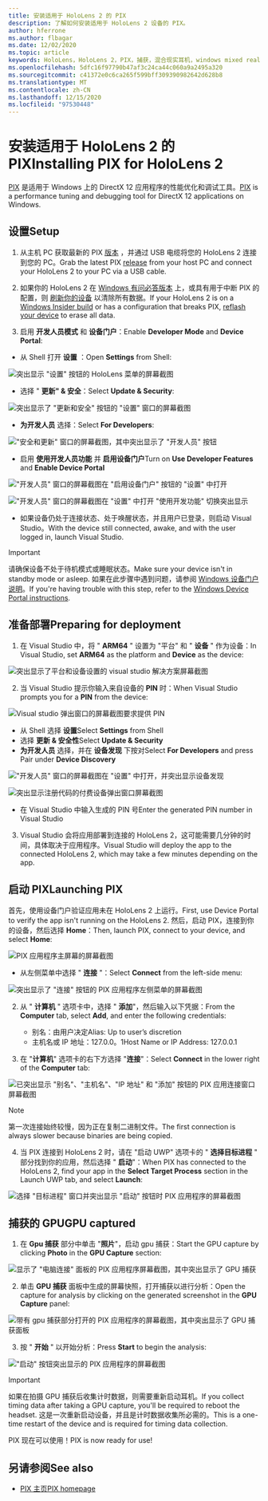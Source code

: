 ```yaml
---
title: 安装适用于 HoloLens 2 的 PIX
description: 了解如何安装适用于 HoloLens 2 设备的 PIX。
author: hferrone
ms.author: flbagar
ms.date: 12/02/2020
ms.topic: article
keywords: HoloLens，HoloLens 2，PIX，捕获，混合现实耳机，windows mixed reality 耳机，虚拟现实耳机
ms.openlocfilehash: 5dfc16f97790b47af3c24ca44c060a9a2495a320
ms.sourcegitcommit: c41372e0c6ca265f599bff309390982642d628b8
ms.translationtype: MT
ms.contentlocale: zh-CN
ms.lasthandoff: 12/15/2020
ms.locfileid: "97530448"
---
```

# <a name="installing-pix-for-hololens-2"></a><span data-ttu-id="16e27-104">安装适用于 HoloLens 2 的 PIX</span><span class="sxs-lookup"><span data-stu-id="16e27-104">Installing PIX for HoloLens 2</span></span>

<span data-ttu-id="16e27-105">[PIX](https://devblogs.microsoft.com/pix) 是适用于 Windows 上的 DirectX 12 应用程序的性能优化和调试工具。</span><span class="sxs-lookup"><span data-stu-id="16e27-105">[PIX](https://devblogs.microsoft.com/pix) is a performance tuning and debugging tool for DirectX 12 applications on Windows.</span></span> 

## <a name="setup"></a><span data-ttu-id="16e27-106">设置</span><span class="sxs-lookup"><span data-stu-id="16e27-106">Setup</span></span>

1. <span data-ttu-id="16e27-107">从主机 PC 获取最新的 PIX [版本]( https://devblogs.microsoft.com/pix/download) ，并通过 USB 电缆将您的 HoloLens 2 连接到您的 PC。</span><span class="sxs-lookup"><span data-stu-id="16e27-107">Grab the latest PIX [release]( https://devblogs.microsoft.com/pix/download) from your host PC and connect your HoloLens 2 to your PC via a USB cable.</span></span>

2. <span data-ttu-id="16e27-108">如果你的 HoloLens 2 在 [Windows 有问必答版本](https://insider.windows.com) 上，或具有用于中断 PIX 的配置，则  [刷新你的设备](https://docs.microsoft.com/hololens/hololens-recovery) 以清除所有数据。</span><span class="sxs-lookup"><span data-stu-id="16e27-108">If your HoloLens 2 is on a [Windows Insider build](https://insider.windows.com) or has a configuration that breaks PIX,  [reflash your device](https://docs.microsoft.com/hololens/hololens-recovery) to erase all data.</span></span>

3. <span data-ttu-id="16e27-109">启用 **开发人员模式** 和 **设备门户**：</span><span class="sxs-lookup"><span data-stu-id="16e27-109">Enable **Developer Mode** and **Device Portal**:</span></span>

* <span data-ttu-id="16e27-110">从 Shell 打开 **设置** ：</span><span class="sxs-lookup"><span data-stu-id="16e27-110">Open **Settings** from Shell:</span></span>

![突出显示 "设置" 按钮的 HoloLens 菜单的屏幕截图](images/pix-img-01.jpg)

* <span data-ttu-id="16e27-112">选择 " **更新" & 安全**：</span><span class="sxs-lookup"><span data-stu-id="16e27-112">Select **Update & Security**:</span></span>

![突出显示了 "更新和安全" 按钮的 "设置" 窗口的屏幕截图](images/pix-img-02.jpg)

* <span data-ttu-id="16e27-114">**为开发人员** 选择：</span><span class="sxs-lookup"><span data-stu-id="16e27-114">Select **For Developers**:</span></span>

!["安全和更新" 窗口的屏幕截图，其中突出显示了 "开发人员" 按钮](images/pix-img-03.jpg)

* <span data-ttu-id="16e27-116">启用 **使用开发人员功能** 并 **启用设备门户**</span><span class="sxs-lookup"><span data-stu-id="16e27-116">Turn on **Use Developer Features** and **Enable Device Portal**</span></span>

!["开发人员" 窗口的屏幕截图在 "启用设备门户" 按钮的 "设置" 中打开](images/pix-img-04.jpg)

!["开发人员" 窗口的屏幕截图在 "设置" 中打开 "使用开发功能" 切换突出显示](images/pix-img-05.jpg)

* <span data-ttu-id="16e27-119">如果设备仍处于连接状态、处于唤醒状态，并且用户已登录，则启动 Visual Studio。</span><span class="sxs-lookup"><span data-stu-id="16e27-119">With the device still connected, awake, and with the user logged in, launch Visual Studio.</span></span>

> [!IMPORTANT]
> <span data-ttu-id="16e27-120">请确保设备不处于待机模式或睡眠状态。</span><span class="sxs-lookup"><span data-stu-id="16e27-120">Make sure your device isn't in standby mode or asleep.</span></span> <span data-ttu-id="16e27-121">如果在此步骤中遇到问题，请参阅 [Windows 设备门户说明](https://docs.microsoft.com/windows/mixed-reality/develop/platform-capabilities-and-apis/using-the-windows-device-portal)。</span><span class="sxs-lookup"><span data-stu-id="16e27-121">If you're having trouble with this step, refer to the [Windows Device Portal instructions](https://docs.microsoft.com/windows/mixed-reality/develop/platform-capabilities-and-apis/using-the-windows-device-portal).</span></span>

## <a name="preparing-for-deployment"></a><span data-ttu-id="16e27-122">准备部署</span><span class="sxs-lookup"><span data-stu-id="16e27-122">Preparing for deployment</span></span>

1. <span data-ttu-id="16e27-123">在 Visual Studio 中，将 " **ARM64** " 设置为 "平台" 和 " **设备** " 作为设备：</span><span class="sxs-lookup"><span data-stu-id="16e27-123">In Visual Studio, set **ARM64** as the platform and **Device** as the device:</span></span>

![突出显示了平台和设备设置的 visual studio 解决方案屏幕截图](images/pix-img-06.png)

2. <span data-ttu-id="16e27-125">当 Visual Studio 提示你输入来自设备的 **PIN** 时：</span><span class="sxs-lookup"><span data-stu-id="16e27-125">When Visual Studio prompts you for a **PIN** from the device:</span></span>

![Visual studio 弹出窗口的屏幕截图要求提供 PIN](images/pix-img-07.png)

* <span data-ttu-id="16e27-127">从 Shell 选择 **设置**</span><span class="sxs-lookup"><span data-stu-id="16e27-127">Select **Settings** from Shell</span></span>
* <span data-ttu-id="16e27-128">选择 **更新 & 安全性**</span><span class="sxs-lookup"><span data-stu-id="16e27-128">Select **Update & Security**</span></span>
* <span data-ttu-id="16e27-129">**为开发人员** 选择，并在 **设备发现** 下按对</span><span class="sxs-lookup"><span data-stu-id="16e27-129">Select **For Developers** and press Pair under **Device Discovery**</span></span> 

!["开发人员" 窗口的屏幕截图在 "设置" 中打开，并突出显示设备发现](images/pix-img-08.jpg)

![突出显示注册代码的付费设备弹出窗口屏幕截图](images/pix-img-09.jpg)

* <span data-ttu-id="16e27-132">在 Visual Studio 中输入生成的 PIN 号</span><span class="sxs-lookup"><span data-stu-id="16e27-132">Enter the generated PIN number in Visual Studio</span></span>

3. <span data-ttu-id="16e27-133">Visual Studio 会将应用部署到连接的 HoloLens 2，这可能需要几分钟的时间，具体取决于应用程序。</span><span class="sxs-lookup"><span data-stu-id="16e27-133">Visual Studio will deploy the app to the connected HoloLens 2, which may take a few minutes depending on the app.</span></span>

## <a name="launching-pix"></a><span data-ttu-id="16e27-134">启动 PIX</span><span class="sxs-lookup"><span data-stu-id="16e27-134">Launching PIX</span></span>

<span data-ttu-id="16e27-135">首先，使用设备门户验证应用未在 HoloLens 2 上运行。</span><span class="sxs-lookup"><span data-stu-id="16e27-135">First, use Device Portal to verify the app isn't running on the HoloLens 2.</span></span> <span data-ttu-id="16e27-136">然后，启动 PIX，连接到你的设备，然后选择 **Home**：</span><span class="sxs-lookup"><span data-stu-id="16e27-136">Then, launch PIX, connect to your device, and select **Home**:</span></span>

![PIX 应用程序主屏幕的屏幕截图](images/pix-img-10.png)

* <span data-ttu-id="16e27-138">从左侧菜单中选择 " **连接** "：</span><span class="sxs-lookup"><span data-stu-id="16e27-138">Select **Connect** from the left-side menu:</span></span>

![突出显示了 "连接" 按钮的 PIX 应用程序左侧菜单的屏幕截图](images/pix-img-11.png)

2. <span data-ttu-id="16e27-140">从 " **计算机** " 选项卡中，选择 " **添加**"，然后输入以下凭据：</span><span class="sxs-lookup"><span data-stu-id="16e27-140">From the **Computer** tab, select **Add**, and enter the following credentials:</span></span>
    * <span data-ttu-id="16e27-141">别名：由用户决定</span><span class="sxs-lookup"><span data-stu-id="16e27-141">Alias: Up to user’s discretion</span></span>
    * <span data-ttu-id="16e27-142">主机名或 IP 地址：127.0.0。1</span><span class="sxs-lookup"><span data-stu-id="16e27-142">Host Name or IP Address: 127.0.0.1</span></span>

3. <span data-ttu-id="16e27-143">在 "**计算机**" 选项卡的右下方选择 "**连接**"：</span><span class="sxs-lookup"><span data-stu-id="16e27-143">Select **Connect** in the lower right of the **Computer** tab:</span></span>

![已突出显示 "别名"、"主机名"、"IP 地址" 和 "添加" 按钮的 PIX 应用连接窗口屏幕截图](images/pix-img-12.png)

> [!NOTE]
> <span data-ttu-id="16e27-145">第一次连接始终较慢，因为正在复制二进制文件。</span><span class="sxs-lookup"><span data-stu-id="16e27-145">The first connection is always slower because binaries are being copied.</span></span>

4. <span data-ttu-id="16e27-146">当 PIX 连接到 HoloLens 2 时，请在 "启动 UWP" 选项卡的 " **选择目标进程** " 部分找到你的应用，然后选择 " **启动**"：</span><span class="sxs-lookup"><span data-stu-id="16e27-146">When PIX has connected to the HoloLens 2, find your app in the **Select Target Process** section in the Launch UWP tab, and select **Launch**:</span></span>

![选择 "目标进程" 窗口并突出显示 "启动" 按钮时 PIX 应用程序的屏幕截图](images/pix-img-13.png)

## <a name="gpu-captured"></a><span data-ttu-id="16e27-148">捕获的 GPU</span><span class="sxs-lookup"><span data-stu-id="16e27-148">GPU captured</span></span>

1. <span data-ttu-id="16e27-149">在 **Gpu 捕获** 部分中单击 "**照片**"，启动 gpu 捕获：</span><span class="sxs-lookup"><span data-stu-id="16e27-149">Start the GPU capture by clicking **Photo** in the **GPU Capture** section:</span></span>

![显示了 "电脑连接" 面板的 PIX 应用程序屏幕截图，其中突出显示了 GPU 捕获](images/pix-img-14.png)

2. <span data-ttu-id="16e27-151">单击 **GPU 捕获** 面板中生成的屏幕快照，打开捕获以进行分析：</span><span class="sxs-lookup"><span data-stu-id="16e27-151">Open the capture for analysis by clicking on the generated screenshot in the **GPU Capture** panel:</span></span>

![带有 gpu 捕获部分打开的 PIX 应用程序的屏幕截图，其中突出显示了 GPU 捕获面板](images/pix-img-15.png)

3. <span data-ttu-id="16e27-153">按 " **开始** " 以开始分析：</span><span class="sxs-lookup"><span data-stu-id="16e27-153">Press **Start** to begin the analysis:</span></span>

!["启动" 按钮突出显示的 PIX 应用程序的屏幕截图](images/pix-img-16.png)

> [!IMPORTANT]
> <span data-ttu-id="16e27-155">如果在拍摄 GPU 捕获后收集计时数据，则需要重新启动耳机。</span><span class="sxs-lookup"><span data-stu-id="16e27-155">If you collect timing data after taking a GPU capture, you'll be required to reboot the headset.</span></span> <span data-ttu-id="16e27-156">这是一次重新启动设备，并且是计时数据收集所必需的。</span><span class="sxs-lookup"><span data-stu-id="16e27-156">This is a one-time restart of the device and is required for timing data collection.</span></span>

<span data-ttu-id="16e27-157">PIX 现在可以使用！</span><span class="sxs-lookup"><span data-stu-id="16e27-157">PIX is now ready for use!</span></span>

## <a name="see-also"></a><span data-ttu-id="16e27-158">另请参阅</span><span class="sxs-lookup"><span data-stu-id="16e27-158">See also</span></span>
* [<span data-ttu-id="16e27-159">PIX 主页</span><span class="sxs-lookup"><span data-stu-id="16e27-159">PIX homepage</span></span>](https://devblogs.microsoft.com/pix)